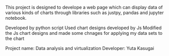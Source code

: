 This project is designed to develope a web page which can display data of various kinds of charts through libraries such as justpy, pandas and jupyter notebook. 

Developed by python script 
Used chart designs developed by Js 
Modified the Js chart designs and made some chnages for applying my data sets to the chart

Project name: Data analysis and virtualization 
Developer: Yuta Kasugai 
